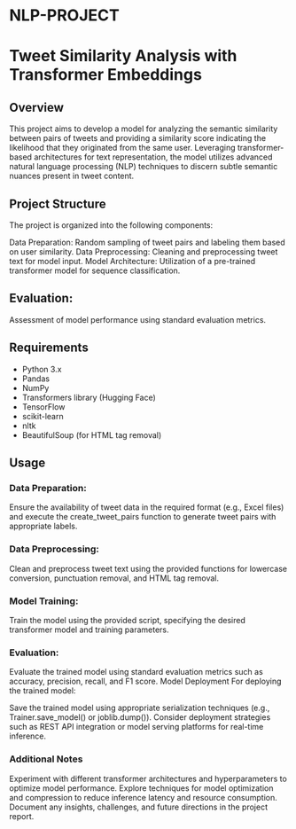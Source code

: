 ﻿# NLP-PROJECT
# Tweet Similarity Analysis with Transformer Embeddings
## Overview
This project aims to develop a model for analyzing the semantic similarity between pairs of tweets and providing a similarity score indicating the likelihood that they originated from the same user. Leveraging transformer-based architectures for text representation, the model utilizes advanced natural language processing (NLP) techniques to discern subtle semantic nuances present in tweet content.

## Project Structure
The project is organized into the following components:

Data Preparation: Random sampling of tweet pairs and labeling them based on user similarity.
Data Preprocessing: Cleaning and preprocessing tweet text for model input.
Model Architecture: Utilization of a pre-trained transformer model for sequence classification.
## Evaluation: 
Assessment of model performance using standard evaluation metrics.

## Requirements
+ Python 3.x
+ Pandas
+ NumPy
+ Transformers library (Hugging Face)
+ TensorFlow 
+ scikit-learn
+ nltk
+ BeautifulSoup (for HTML tag removal)
  
## Usage
### Data Preparation: 
Ensure the availability of tweet data in the required format (e.g., Excel files) and execute the create_tweet_pairs function to generate tweet pairs with appropriate labels.
### Data Preprocessing: 
Clean and preprocess tweet text using the provided functions for lowercase conversion, punctuation removal, and HTML tag removal.
### Model Training: 
Train the model using the provided script, specifying the desired transformer model and training parameters.
### Evaluation: 
Evaluate the trained model using standard evaluation metrics such as accuracy, precision, recall, and F1 score.
Model Deployment
For deploying the trained model:

Save the trained model using appropriate serialization techniques (e.g., Trainer.save_model() or joblib.dump()).
Consider deployment strategies such as REST API integration or model serving platforms for real-time inference.
### Additional Notes
Experiment with different transformer architectures and hyperparameters to optimize model performance.
Explore techniques for model optimization and compression to reduce inference latency and resource consumption.
Document any insights, challenges, and future directions in the project report.
